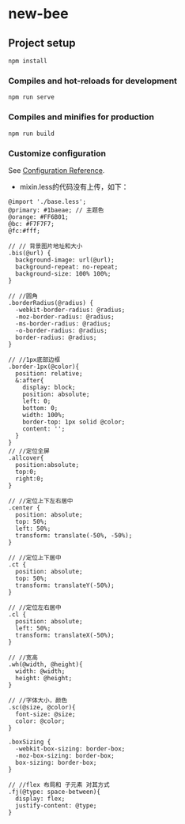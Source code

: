 # new-bee

## Project setup
```
npm install
```

### Compiles and hot-reloads for development
```
npm run serve
```

### Compiles and minifies for production
```
npm run build
```

### Customize configuration
See [Configuration Reference](https://cli.vuejs.org/config/).

- mixin.less的代码没有上传，如下：
``` less
@import './base.less';
@primary: #1baeae; // 主题色
@orange: #FF6B01; 
@bc: #F7F7F7;
@fc:#fff;

// // 背景图片地址和大小
.bis(@url) {
  background-image: url(@url);
  background-repeat: no-repeat;
  background-size: 100% 100%;
}

// //圆角
.borderRadius(@radius) {
  -webkit-border-radius: @radius;
  -moz-border-radius: @radius;
  -ms-border-radius: @radius;
  -o-border-radius: @radius;
  border-radius: @radius;
}

// //1px底部边框
.border-1px(@color){
  position: relative;
  &:after{
    display: block;
    position: absolute;
    left: 0;
    bottom: 0;
    width: 100%;
    border-top: 1px solid @color;
    content: '';
  }
}
// //定位全屏
.allcover{
  position:absolute;
  top:0;
  right:0;
}

// //定位上下左右居中
.center {
  position: absolute;
  top: 50%;
  left: 50%;
  transform: translate(-50%, -50%);
}

// //定位上下居中
.ct {
  position: absolute;
  top: 50%;
  transform: translateY(-50%);
}

// //定位左右居中
.cl {
  position: absolute;
  left: 50%;
  transform: translateX(-50%);
}

// //宽高
.wh(@width, @height){
  width: @width;
  height: @height;
}

// //字体大小，颜色
.sc(@size, @color){
  font-size: @size;
  color: @color;
}

.boxSizing {
  -webkit-box-sizing: border-box;
  -moz-box-sizing: border-box;
  box-sizing: border-box;
}

// //flex 布局和 子元素 对其方式
.fj(@type: space-between){
  display: flex;
  justify-content: @type;
}
```
